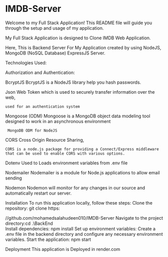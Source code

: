 # IMDB-Server

Welcome to my Full Stack Application! This README file will guide you through the setup and usage of my application.

My Full Stack Application is designed to Clone IMDB Web Application.

Here, This is Backend Server For My Application created by using 
NodeJS, 
MongoDB (NoSQL Database) 
ExpressJS Server.

Technologies Used:

Authorization and Authentication:

  BcryptJS
    BcryptJS is a NodeJS library help you hash passwords.
    
  Json Web Token
    which is used to securely transfer information over the web,
    
    used for an authentication system
    
  Mongoose (ODM)
     Mongoose is a MongoDB object data modeling tool designed to work in an asynchronous environment
     
     MongoDB ODM for NodeJS
     
  CORS
    Cross Origin Resource Sharing,
    
    CORS is a node.js package for providing a Connect/Express middleware that can be used to enable CORS with various options.
    
  Dotenv
    Used to Loads environment variables from .env file
    
  Nodemailer 
    Nodemailer is a module for Node.js applications to allow email sending
    
  Nodemon 
    Nodemon will monitor for any changes in our source and automatically restart our server.

Installation
  To run this application locally, follow these steps:
  Clone the repository: git clone https:
  
  //github.com/mohamedsalahudeen010/IMDB-Server
  Navigate to the project directory:cd .\BackEnd\
  Install dependencies:
  npm install
  Set up environment variables:
  Create a .env file in the backend directory and configure any necessary environment variables.
  Start the application:
  npm start

 Deployment
  This application is Deployed in render.com

